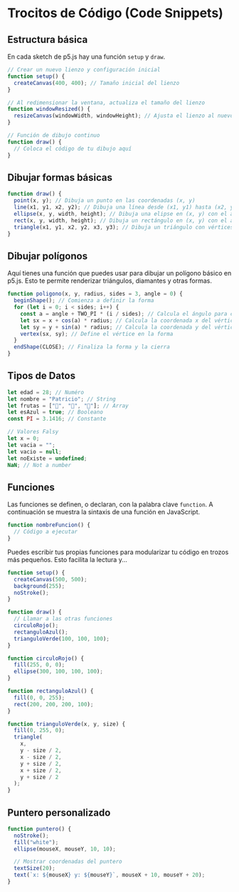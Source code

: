 # Trocitos de Código (Code Snippets)

## Estructura básica

En cada sketch de p5.js hay una función `setup` y `draw`.

```js
// Crear un nuevo lienzo y configuración inicial
function setup() {
  createCanvas(400, 400); // Tamaño inicial del lienzo
}

// Al redimensionar la ventana, actualiza el tamaño del lienzo
function windowResized() {
  resizeCanvas(windowWidth, windowHeight); // Ajusta el lienzo al nuevo tamaño de la ventana
}

// Función de dibujo continuo
function draw() {
  // Coloca el código de tu dibujo aquí
}
```

## Dibujar formas básicas

```js
function draw() {
  point(x, y); // Dibuja un punto en las coordenadas (x, y)
  line(x1, y1, x2, y2); // Dibuja una línea desde (x1, y1) hasta (x2, y2)
  ellipse(x, y, width, height); // Dibuja una elipse en (x, y) con el ancho y alto dados
  rect(x, y, width, height); // Dibuja un rectángulo en (x, y) con el ancho y alto dados
  triangle(x1, y1, x2, y2, x3, y3); // Dibuja un triángulo con vértices en (x1, y1), (x2, y2) y (x3, y3)
}
```

## Dibujar polígonos

Aquí tienes una función que puedes usar para dibujar un polígono básico en p5.js. Esto te permite renderizar triángulos, diamantes y otras formas.

```js
function poligono(x, y, radius, sides = 3, angle = 0) {
  beginShape(); // Comienza a definir la forma
  for (let i = 0; i < sides; i++) {
    const a = angle + TWO_PI * (i / sides); // Calcula el ángulo para cada vértice
    let sx = x + cos(a) * radius; // Calcula la coordenada x del vértice
    let sy = y + sin(a) * radius; // Calcula la coordenada y del vértice
    vertex(sx, sy); // Define el vértice en la forma
  }
  endShape(CLOSE); // Finaliza la forma y la cierra
}
```

## Tipos de Datos

```js
let edad = 28; // Numéro
let nombre = "Patricio"; // String
let frutas = ["🍎", "🍍", "🍉"]; // Array
let esAzul = true; // Booleano
const PI = 3.1416; // Constante

// Valores Falsy
let x = 0;
let vacia = "";
let vacio = null;
let noExiste = undefined;
NaN; // Not a number
```

## Funciones

Las funciones se definen, o declaran, con la palabra clave `function`. A continuación se muestra la sintaxis de una función en JavaScript.

```js
function nombreFuncion() {
  // Código a ejecutar
}
```

Puedes escribir tus propias funciones para modularizar tu código en trozos más pequeños. Esto facilita la lectura y...

```js
function setup() {
  createCanvas(500, 500);
  background(255);
  noStroke();
}

function draw() {
  // Llamar a las otras funciones
  circuloRojo();
  rectanguloAzul();
  trianguloVerde(100, 100, 100);
}

function circuloRojo() {
  fill(255, 0, 0);
  ellipse(300, 100, 100, 100);
}

function rectanguloAzul() {
  fill(0, 0, 255);
  rect(200, 200, 200, 100);
}

function trianguloVerde(x, y, size) {
  fill(0, 255, 0);
  triangle(
    x,
    y - size / 2,
    x - size / 2,
    y + size / 2,
    x + size / 2,
    y + size / 2
  );
}
```

## Puntero personalizado

```js
function puntero() {
  noStroke();
  fill("white");
  ellipse(mouseX, mouseY, 10, 10);

  // Mostrar coordenadas del puntero
  textSize(20);
  text(`x: ${mouseX} y: ${mouseY}`, mouseX + 10, mouseY + 20);
}
```
